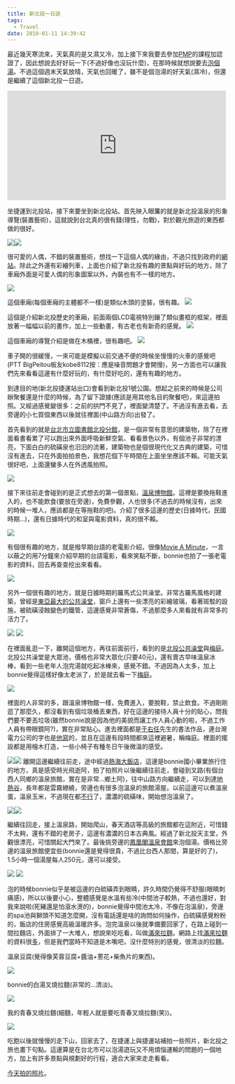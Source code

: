 ```yaml
---
title: 新北投一日遊
tags:
  - Travel
date: 2010-01-11 14:39:42
---
```


最近幾天寒流來，天氣真的是又濕又冷，加上接下來我要去參加[PMP](http://en.wikipedia.org/wiki/Project_Management_Professional)的課程加認證了，因此想說去好好玩一下(不過好像也沒玩什麼)，在那時候就想說要去[泡個湯](http://www.plurk.com/p/3a7rv1)。不過這個週末天氣放晴，天氣也回暖了，雖不是個泡湯的好天氣(濕冷)，但還是繼續了這個新北投一日遊。

<iframe scrolling="no" marginwidth="0" width="500" frameborder="0" src="http://maps.google.com.tw/maps/ms?ie=UTF8&amp;hl=zh-TW&amp;brcurrent=3,0x3442ae17715a4b9f:0xbaeaecff55cfad73,0,0x3442ac6c9e3bc587:0xfbdf07e4b530c0a4&amp;msa=0&amp;msid=110315272316057324713.00047cdb09e9583aaaa02&amp;ll=25.137029,121.507716&amp;spn=0.004856,0.010729&amp;z=16&amp;output=embed" marginheight="0" height="250"></iframe>

坐捷運到北投站，接下來要坐到新北投站。首先映入眼簾的就是新北投溫泉的形象導覽(裝置藝術)，這就說到台北真的很有錢(理性，勿戰)，對於觀光旅遊的東西都做的很好。

[![](http://e.share.photo.xuite.net/retsamsu/1e23256/3772246/143158016_m.jpg)](http://photo.xuite.net/_r9009/retsamsu/3772246/131.jpg)[![](http://e.share.photo.xuite.net/retsamsu/1e232e5/3772246/143158159_m.jpg)](http://photo.xuite.net/_r9009/retsamsu/3772246/134.jpg)

很可愛的人偶，不錯的裝置藝術，想找一下這個人偶的緣由，不過只找到政府的[網站](http://theme.taipei.gov.tw/cgi-bin/SM_theme?page=4ad7d32e)。除此之外還有彩繪列車，上面也介紹了新北投有趣的景點與好玩的地方，除了車廂外面是可愛人偶的形象圖案以外，內裝也有不一樣的地方。

[![](http://e.share.photo.xuite.net/retsamsu/1e23206/3772246/143157680_m.jpg)](http://photo.xuite.net/_r9009/retsamsu/3772246/123.jpg)

這個車廂(每個車廂的主體都不一樣)是類似木頭的塗裝，很有趣。
[![](http://e.share.photo.xuite.net/retsamsu/1e2320a/3772246/143157684_m.jpg)](http://photo.xuite.net/_r9009/retsamsu/3772246/124.jpg)

這個是介紹新北投歷史的車廂，前面兩個LCD電視特別鑲了類似畫框的框架，裡面放著一幅幅以前的畫作，加上一些動畫，有古老也有新奇的感覺。
[![](http://e.share.photo.xuite.net/retsamsu/1e23279/3772246/143157795_m.jpg)](http://photo.xuite.net/_r9009/retsamsu/3772246/126.jpg)

這個車廂的導覽介紹是做在木桶裡，很有趣吧。
[![](http://e.share.photo.xuite.net/retsamsu/1e232a3/3772246/143157837_m.jpg)](http://photo.xuite.net/_r9009/retsamsu/3772246/127.jpg)

車子開的很緩慢，一來可能是模擬以前交通不便的時候坐慢慢的火車的感覺吧(PTT BigPeitou板友kobe8112按：應是噪音問題才會開慢)，另一方面也可以讓我們先來看看這邊有什麼好玩的，有什麼好吃的，還有有趣的地方。

到達目的地(新北投捷運站出口)會看到新北投1號公園。想起之前來的時候是公司辦聚餐還是什麼的時候，為了留下證據(應該是用其他名目的聚餐吧)，來這邊拍照。又經過感覺變很多：之前的拱門不見了，裡面變清楚了。不過沒有進去看，去旁邊的小七買個東西以後就往裡面(中山路方向)出發了。

首先看到的就是[台北市立圖書館北投分館](http://www.tpml.edu.tw/TaipeiPublicLibrary/index.php?page=common-divlink-branch_introduction.php&amp;id=l11&amp;subsite=chinese)，是一個非常有意思的建築物，除了在裡面看書看累了可以跑出來外面呼吸新鮮空氣、看看景色以外，有個池子非常的漂亮，下面白白的硫磺泉也汨汨的流著，建築物也是個很現代化又古典的建築，可惜沒有進去，只在外面拍拍景色，我想花個下午時間在上面坐坐應該不賴。可能天氣很好吧，上面還蠻多人在外透風拍照。

[![](http://e.share.photo.xuite.net/retsamsu/1e232e7/3772246/143153297_m.jpg)](http://photo.xuite.net/_r9009/retsamsu/3772246/2.jpg)

接下來往前走會碰到的是正式想去的第一個景點，[溫泉博物館](http://peitoumuseum.culture.gov.tw/)。這裡是要換拖鞋進入的，也不能飲食(要放在旁邊)，免費參觀，人也很多(不過去的時候沒有，出來的時候一堆人，應該都是在等拖鞋的吧)。介紹了很多這邊的歷史(日據時代，民國時期...)，還有日據時代的和室與電影資料，真的很不賴。

[![](http://e.share.photo.xuite.net/retsamsu/1e23242/3772246/143153644_m.jpg)](http://photo.xuite.net/_r9009/retsamsu/3772246/12.jpg)

有個很有趣的地方，就是撥早期台語的老電影介紹，很像[Movie A Minute](http://www.rinkworks.com/movieaminute/)，一言以蔽之的用7分鐘來介紹早期的台語電影，看來笑點不斷，bonnie也拍了一張老電影的資料，回去再查查挖出來看看。

[![](http://e.share.photo.xuite.net/retsamsu/1e23255/3772246/143154687_m.jpg)](http://photo.xuite.net/_r9009/retsamsu/3772246/40.jpg)

另外一個很有趣的地方，就是日據時期的羅馬式公共澡堂。非常古羅馬風格的建築，曾經是[東亞最大的公共澡堂](http://peitoumuseum.culture.gov.tw/a01.htm#B5)，窗戶上還有一些漂亮的彩繪玻璃，看著斑駁的設施，被硫磺浸蝕變色的鐵管，這邊感覺非常蒼傷，不過那麼多人來看就有非常多的活力了。

[![](http://e.share.photo.xuite.net/retsamsu/1e23284/3772246/143155502_m.jpg)](http://photo.xuite.net/_r9009/retsamsu/3772246/72.jpg)
[![](http://e.share.photo.xuite.net/retsamsu/1e2323f/3772246/143155689_m.jpg)](http://photo.xuite.net/_r9009/retsamsu/3772246/76.jpg)

在裡面亂逛一下，離開這個地方，再往前面前行，看到的是[北投公共澡堂](http://www.nownews.com/2003/11/01/534-1536628.htm)與[梅庭](http://www.culture.gov.tw/frontsite/cultureassets/caseBasicInfoAction.do?method=doViewCaseBasicInfo&amp;caseId=AA09705000054&amp;version=1&amp;assetsClassifyId=1.2)。北投公共澡堂是大眾池，價格也非常大眾化(只要40元)，還有賣古早味溫泉冰棒，看到一些老年人泡完湯就吃起冰棒來，感覺不錯。不過因為人太多，加上bonnie覺得這樣好像太老派了，於是就去看一下[梅庭](http://www.culture.gov.tw/frontsite/cultureassets/caseBasicInfoAction.do?method=doViewCaseBasicInfo&amp;caseId=AA09705000054&amp;version=1&amp;assetsClassifyId=1.2)。

[![](http://e.share.photo.xuite.net/retsamsu/1e232a3/3772246/143156045_m.jpg)](http://photo.xuite.net/_r9009/retsamsu/3772246/88.jpg)

裡面的人非常的多，跟溫泉博物館一樣，免費進入，要脫鞋，禁止飲食。不過剛剛逛了那麼久，都沒看到有個垃圾桶丟東西，好在這邊的接待人員十分的貼心，問我們要不要丟垃圾(雖然bonnie說是因為他的美貌而讓工作人員心動的啦，不過工作人員有帶眼鏡阿?)，實在非常貼心。進去裡面都是[于右任](http://zh.wikipedia.org/wiki/%E4%BA%8E%E5%8F%B3%E4%BB%BB)先生的書法作品，連台灣電力公司的字也是[他寫](http://zh.wikipedia.org/wiki/%E5%8F%B0%E7%81%A3%E9%9B%BB%E5%8A%9B%E5%85%AC%E5%8F%B8)的，並且在這邊有段時間都來這裡避暑，稱梅庭。裡面的擺設都是用檜木打造，一些小椅子有種冬日午後微溫的感受。

[![](http://e.share.photo.xuite.net/retsamsu/1e2329b/3772246/143156037_m.jpg)](http://photo.xuite.net/_r9009/retsamsu/3772246/87.jpg)[![](http://e.share.photo.xuite.net/retsamsu/1e2325b/3772246/143155973_m.jpg)](http://photo.xuite.net/_r9009/retsamsu/3772246/86.jpg)
[](http://photo.xuite.net/_r9009/retsamsu/3772246/87.jpg)
離開這邊繼續往前走，途中經過[熱海大飯店](http://www.atamihotel.com.tw/)，這邊是bonnie國小畢業旅行住的地方，真是感受時光飛逝阿，拍了拍照片以後繼續往前走，會碰到叉路(有個台西人同鄉的溫泉旅館，實在是非常...鄉土阿)，往中山路方向繼續走，可以到達[地熱谷](http://zh.wikipedia.org/wiki/%E5%9C%B0%E7%86%B1%E8%B0%B7)，長年都是雲霧繚繞，旁邊也有很多泡溫泉的旅館湯屋。以前這邊可以煮溫泉蛋，溫泉玉米，不過現在都[不行](http://www.ttvs.cy.edu.tw/kcc/93pei/to.htm)了，濃濃的硫磺味，開始想泡溫泉了。

[![](http://e.share.photo.xuite.net/retsamsu/1e2325f/3772246/143156489_m.jpg)](http://photo.xuite.net/_r9009/retsamsu/3772246/100.jpg)[![](http://e.share.photo.xuite.net/retsamsu/1e232bd/3772246/143156327_m.jpg)](http://photo.xuite.net/_r9009/retsamsu/3772246/94.jpg)

繼續往回走，接上溫泉路，開始爬山，春天酒店等高級的旅館都在這附近，可惜錢不太夠，還有不錯的老房子，這邊有濃濃的日本古典風。經過了新北投天主堂，外觀很漂亮，可惜關起大門來了。最後挑旁邊的[鳳凰閣溫泉會館](http://www.phoenix-pavillion.com.tw/)來泡個湯。價格比旁邊的溫泉旅館便宜些(bonnie還是覺得很貴，不過比台西人那間，算是好的了)，1.5小時一個湯屋每人250元，還可以接受。

[![](http://e.share.photo.xuite.net/retsamsu/1e23233/3772246/143156701_m.jpg)](http://photo.xuite.net/_r9009/retsamsu/3772246/106.jpg)
[![](http://e.share.photo.xuite.net/retsamsu/1e23225/3772246/143157199_m.jpg)](http://photo.xuite.net/_r9009/retsamsu/3772246/112.jpg)

泡的時候bonnie似乎是被這邊的白硫磺弄到眼睛，許久時間仍覺得不舒服(眼睛刺痛感)，所以以後要小心，整體感覺是水溫有些冷(中間池子較熱，不過也還好，對我來說啦(死豬還是怕滾水燙的)，bonnie覺得中間池太冷，不像在泡溫泉)，旁邊的spa池與獅頭不知道怎麼開，沒有電話還是啥的詢問如何操作，白硫磺感覺粉粉的，飯店的住房感覺高級溫暖許多。泡完溫泉以後就準備要回家了，在路上碰到一間拉麵店，外面排了一大堆人，想說來吃吃看，叫做[滿來拉麵](http://www.wretch.cc/blog/cuisinemap/1169698)。網路上找[滿來拉麵](http://www.wretch.cc/blog/cuisinemap/1169698)的資料很[多](http://www.google.com.tw/search?q=%E6%BB%BF%E4%BE%86%E6%8B%89%E9%BA%B5&amp;ie=utf-8&amp;oe=utf-8&amp;aq=t&amp;rls=org.mozilla:zh-TW:official&amp;client=firefox-a)，但是我們當時不知道是木嘴吧，沒什麼特別的感覺，很清淡的拉麵。

溫泉豆腐(覺得像芙蓉豆腐+醬油+蔥花+柴魚片的東西)。

[![](http://e.share.photo.xuite.net/retsamsu/1e232db/3772246/143157381_m.jpg)](http://photo.xuite.net/_r9009/retsamsu/3772246/116.jpg)

bonnie的白湯叉燒拉麵(非常的...清淡)。

[![](http://e.share.photo.xuite.net/retsamsu/1e2321f/3772246/143157449_m.jpg)](http://photo.xuite.net/_r9009/retsamsu/3772246/117.jpg)

我的青春叉燒拉麵(細麵，年輕人就是要吃青春叉燒拉麵(笑))。

[![](http://e.share.photo.xuite.net/retsamsu/1e23254/3772246/143157502_m.jpg)](http://photo.xuite.net/_r9009/retsamsu/3772246/118.jpg)

吃飽以後就慢慢的走下山，回家去了，在捷運上與捷運站補拍一些照片，新北投之旅也畫下句點。這邊算是在台北市可以泡湯遊玩又不用煩惱運輸的問題的一個地方，加上有許多景點與規劃好的行程，適合大家來走走看看。

[今天拍的照片](http://photo.xuite.net/retsamsu/3772246)。